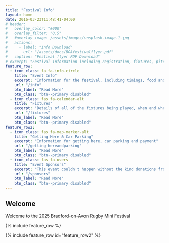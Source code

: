 ```yaml
---
title: "Festival Info"
layout: home
date: 2016-03-23T11:48:41-04:00
# header:
#   overlay_color: "#000"
#   overlay_filter: "0.5"
#   #overlay_image: /assets/images/unsplash-image-1.jpg
#   actions:
#     - label: "Info Download"
#       url: "/assets/docs/BOAfestivalflyer.pdf"
#   caption: "Festival flyer PDF Download"
# excerpt: "Festival Information including registration, fixtures, pitch locations, car parking and much more..."
feature_row:
  - icon_class: fa fa-info-circle
    title: "Event Info"
    excerpt: "Information for the festival, including timings, food and drink..."
    url: "/info"
    btn_label: "Read More"
    btn_class: "btn--primary disabled"
  - icon_class: fas fa-calendar-alt
    title: "Fixtures"
    excerpt: "Details of all of the fixtures being played, when and where..."
    url: "/fixtures"
    btn_label: "Read More"
    btn_class: "btn--primary disabled"  
feature_row2:
  - icon_class: fas fa-map-marker-alt
    title: "Getting Here & Car Parking"
    excerpt: "Information for getting here, car parking and payment"
    url: "/getting-hereandparking"
    btn_label: "Read More"
    btn_class: "btn--primary disabled"
  - icon_class: fas fa-users
    title: "Event Sponsors"
    excerpt: "This event couldn't happen without the kind donations from our sponsors"
    url: "/sponsors"
    btn_label: "Read More"
    btn_class: "btn--primary disabled"
---
```


## Welcome
Welcome to the 2025 Bradford-on-Avon Rugby Mini Festival

{% include feature_row %}

{% include feature_row id="feature_row2" %}
